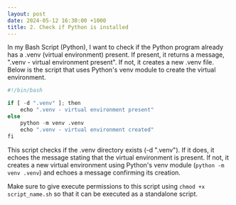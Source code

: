 ```yaml
---
layout: post
date: 2024-05-12 16:30:00 +1000
title: 2. Check if Python is installed
---
```


In my Bash Script (Python), I want to check if the Python program already has a .venv (virtual environment) present. 
If present, it returns a message, ".venv - virtual environment present". If not, it creates a new .venv file. 
Below is the script that uses Python's venv module to create the virtual environment.

```python
#!/bin/bash

if [ -d ".venv" ]; then
    echo ".venv - virtual environment present"
else
    python -m venv .venv
    echo ".venv - virtual environment created"
fi
```
This script checks if the .venv directory exists (-d ".venv"). 
If it does, it echoes the message stating that the virtual environment is present. 
If not, it creates a new virtual environment using Python's venv module (`python -m venv .venv`) and echoes a message confirming its creation.

Make sure to give execute permissions to this script using `chmod +x script_name.sh` so that it can be executed as a standalone script.

